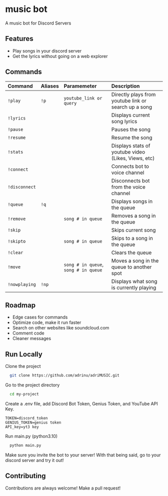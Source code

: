 # music bot

A music bot for Discord Servers

## Features

- Play songs in your discord server
- Get the lyrics without going on a web explorer

## Commands

|  Command             |  Aliases |        Paramemeter      | Description                       |
| :------------------- | :------- | :---------------------- | :-------------------------------- |
| `!play`              | `!p`     | `youtube_link or query` | Directly plays from youtube link or search up a song|
| `!lyrics`            |          |                         | Displays current song lyrics|
| `!pause`             |          |                         | Pauses the song |
| `!resume`            |          |                         | Resume the song |
| `!stats`             |          |                         | Displays stats of youtube video (Likes, Views, etc)|
| `!connect`           |          |                         | Connects bot to voice channel
| `!disconnect`        |          |                         | Disconnects bot from the voice channel |
| `!queue`             | `!q`     |                         | Displays songs in the queue |
| `!remove`            |          | `song # in queue`       | Removes a song in the queue |
| `!skip`              |          |                         | Skips current song|
| `!skipto`            |          | `song # in queue`       | Skips to a song in the queue |
| `!clear`             |          |                         | Clears the queue |
| `!move`              |          | `song # in queue`, `song # in queue`       | Moves a song in the queue to another spot|
| `!nowplaying`        | `!np`    |                         | Displays what song is currently playing |

## Roadmap
- Edge cases for commands
- Optimize code, make it run faster
- Search on other websites like soundcloud.com
- Comment code
- Cleaner messages

## Run Locally

Clone the project

```bash
  git clone https://github.com/adrinu/adriMUSIC.git
```

Go to the project directory

```bash
  cd my-project
```

Create a .env file, add Discord Bot Token, Genius Token, and YouTube API Key.
```
TOKEN=discord_token
GENIUS_TOKEN=genius token
API_key=yt3 key
```

Run main.py (python3.10)

```bash
  python main.py
```

Make sure you invite the bot to your server! With that being said, go to your discord server and try it out!

## Contributing

Contributions are always welcome! Make a pull request! 
